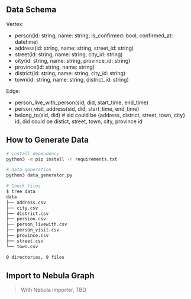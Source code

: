 
## Data Schema

Vertex:
- person(id: string, name: string, is_confirmed: bool, confirmed_at: datetime)
- address(id: string, name: string, street_id: string)
- street(id: string, name: string, city_id: string)
- city(id: string, name: string, province_id: string)
- province(id: string, name: string)
- district(id: string, name: string, city_id: string)
- town(id: string, name: string, district_id: string)

Edge:
- person_live_with_person(sid, did, start_time, end_time)
- person_visit_address(sid, did, start_time, end_time)
- belong_to(sid, did) # sid could be {address, district, street, town, city} id, did could be distict, street, town, city, province id

## How to Generate Data

```bash
# install dependency
python3 -m pip install -r requirements.txt

# data generation
python3 data_generator.py

# Check files
$ tree data
data
├── address.csv
├── city.csv
├── district.csv
├── persion.csv
├── person_livewith.csv
├── person_visit.csv
├── province.csv
├── street.csv
└── town.csv

0 directories, 9 files
```

## Import to Nebula Graph

> With Nebula Importer, TBD